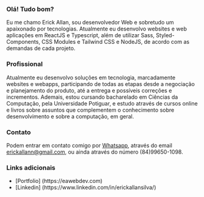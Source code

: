 ### Olá! Tudo bom?
Eu me chamo Erick Allan, sou desenvolvedor Web e sobretudo um apaixonado por tecnologias. Atualmente eu desenvolvo websites e web aplicações em ReactJS e Typescript, além de utilizar Sass, Styled-Components, CSS Modules e Tailwind CSS e NodeJS, de acordo com as demandas de cada projeto. 

### Profissional
Atualmente eu desenvolvo soluções em tecnologia, marcadamente websites e webapps, participando de todas as etapas desde a negociação e planejamento do produto, até a entrega e possíveis correções e incrementos. Ademais, estou cursando bacharelado em Ciências da Computação, pela Universidade Potiguar, e estudo através de cursos online e livros sobre assuntos que complementem o conhecimento sobre desenvolvimento e sobre a computação, em geral.

### Contato
Podem entrar em contato comigo por [Whatsapp](https://wa.me/5584996501098), através do email erickallann@gmail.com, ou ainda através do número (84)99650-1098.

### Links adicionais
<ul>
<li> [Portfolio] (https://eawebdev.com) </li>
<li> [Linkedin] (https://www.linkedin.com/in/erickallansilva/) </li>
</ul>

